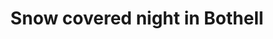 ---
title: "Snow covered night in Bothell"
layout: picture
picture: /assets/camera-roll/2022/2022-11-30-snow-covered-night-in-bothell/20221130_085346384_iOS.jpg
thumbnail: /assets/camera-roll/2022/2022-11-30-snow-covered-night-in-bothell/20221130_085346384_iOS-thumbnail.jpg
tags:
  - photograph
  - looking up
  - snow covered trees
  - nighttime
  - sky
  - Bothell
---